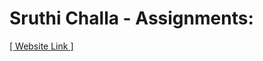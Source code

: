 # Sruthi Challa - Assignments:
[[ Website Link ]](https://nift-web-design.github.io/Sruthi_Challa/Assignment_1)
